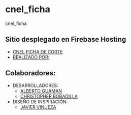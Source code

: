 # cnel_ficha

cnel_ficha

## Sitio desplegado en Firebase Hosting
- [CNEL FICHA DE CORTE](https://cnel-ficha.web.app/)
- [REALIZADO POR:](https://tinguar.com)

## Colaboradores:

- DESARROLLADORES:
  - [ALBERTO GUAMAN](https://albertoguaman.com/)
  - [CHRISTOPHER BOBADILLA](https://github.com/ChrisBP-Dev)
- DISEÑO DE INSPIRACIÓN: 
  - [JAVIER VINUEZA](https://github.com/Javiervinus)
